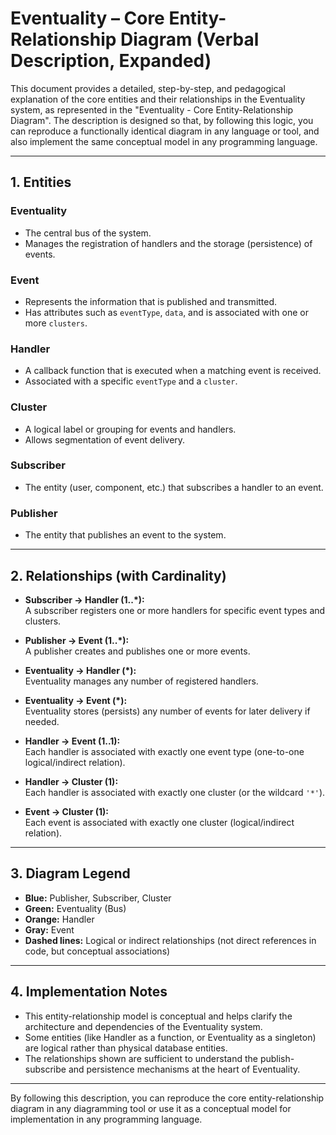 # Eventuality – Core Entity-Relationship Diagram (Verbal Description, Expanded)

This document provides a detailed, step-by-step, and pedagogical explanation of the core entities and their relationships in the Eventuality system, as represented in the "Eventuality - Core Entity-Relationship Diagram". The description is designed so that, by following this logic, you can reproduce a functionally identical diagram in any language or tool, and also implement the same conceptual model in any programming language.

---

## 1. Entities

### **Eventuality**
- The central bus of the system.
- Manages the registration of handlers and the storage (persistence) of events.

### **Event**
- Represents the information that is published and transmitted.
- Has attributes such as `eventType`, `data`, and is associated with one or more `clusters`.

### **Handler**
- A callback function that is executed when a matching event is received.
- Associated with a specific `eventType` and a `cluster`.

### **Cluster**
- A logical label or grouping for events and handlers.
- Allows segmentation of event delivery.

### **Subscriber**
- The entity (user, component, etc.) that subscribes a handler to an event.

### **Publisher**
- The entity that publishes an event to the system.

---

## 2. Relationships (with Cardinality)

- **Subscriber → Handler (1..*):**  
  A subscriber registers one or more handlers for specific event types and clusters.

- **Publisher → Event (1..*):**  
  A publisher creates and publishes one or more events.

- **Eventuality → Handler (*):**  
  Eventuality manages any number of registered handlers.

- **Eventuality → Event (*):**  
  Eventuality stores (persists) any number of events for later delivery if needed.

- **Handler → Event (1..1):**  
  Each handler is associated with exactly one event type (one-to-one logical/indirect relation).

- **Handler → Cluster (1):**  
  Each handler is associated with exactly one cluster (or the wildcard `'*'`).

- **Event → Cluster (1):**  
  Each event is associated with exactly one cluster (logical/indirect relation).

---

## 3. Diagram Legend

- **Blue:** Publisher, Subscriber, Cluster
- **Green:** Eventuality (Bus)
- **Orange:** Handler
- **Gray:** Event
- **Dashed lines:** Logical or indirect relationships (not direct references in code, but conceptual associations)

---

## 4. Implementation Notes

- This entity-relationship model is conceptual and helps clarify the architecture and dependencies of the Eventuality system.
- Some entities (like Handler as a function, or Eventuality as a singleton) are logical rather than physical database entities.
- The relationships shown are sufficient to understand the publish-subscribe and persistence mechanisms at the heart of Eventuality.

---

By following this description, you can reproduce the core entity-relationship diagram in any diagramming tool or use it as a conceptual model for implementation in any programming language.

